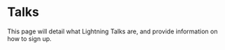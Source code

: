 # Talks

This page will detail what Lightning Talks are, and provide information on how to sign up.
